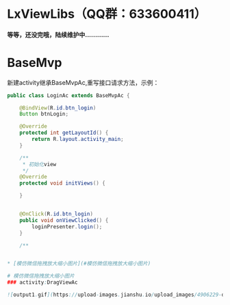 # LxViewLibs（QQ群：633600411）

#### 等等，还没完哦，陆续维护中............

# BaseMvp

新建activity继承BaseMvpAc,重写接口请求方法，示例：

```JAVA
public class LoginAc extends BaseMvpAc {

    @BindView(R.id.btn_login)
    Button btnLogin;

    @Override
    protected int getLayoutId() {
        return R.layout.activity_main;
    }

    /**
     * 初始化view
     */
    @Override
    protected void initViews() {

    }


    @OnClick(R.id.btn_login)
    public void onViewClicked() {
        loginPresenter.login();
    }

    /**


* [模仿微信拖拽放大缩小图片](#模仿微信拖拽放大缩小图片)

# 模仿微信拖拽放大缩小图片
### activity:DragViewAc

![output1.gif](https://upload-images.jianshu.io/upload_images/4906229-d2d7c1290207cd11.gif?imageMogr2/auto-orient/strip)








